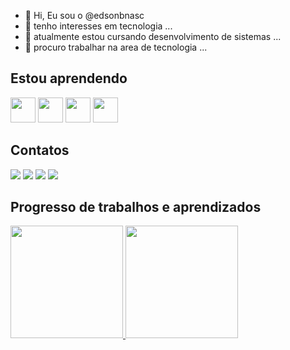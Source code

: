 - 👋 Hi, Eu sou o @edsonbnasc
- 👀 tenho interesses em tecnologia ...
- 🌱 atualmente estou cursando desenvolvimento de sistemas  ...
- 💞️ procuro trabalhar na area de tecnologia ...


## Estou aprendendo
<div>
<img src="https://cdn.jsdelivr.net/gh/devicons/devicon/icons/java/java-original.svg" width="40" height="40"/> 
<img src="https://cdn.jsdelivr.net/gh/devicons/devicon/icons/javascript/javascript-original.svg" width="40" height="40"/>
<img src="https://cdn.jsdelivr.net/gh/devicons/devicon/icons/html5/html5-original-wordmark.svg" width="40" height="40"/>
<img src="https://cdn.jsdelivr.net/gh/devicons/devicon/icons/visualstudio/visualstudio-plain-wordmark.svg" width="40" height="40"/>
</div>


## Contatos 
<div>
<a href="https://www.youtube.com/edsonedoog" target="_blank"><img src="https://img.shields.io/badge/YouTube-FF0000?style=for-the-badge&logo=youtube&logoColor=white" target="_blank"></a>
<a href="https://instagram.com/" target="_blank"><img src="https://img.shields.io/badge/-Instagram-%23E4405F?style=for-the-badge&logo=instagram&logoColor=white" target="_blank"></a>
<a href = "mailto:edsonbnasc@uninove.edu.br"><img src="https://img.shields.io/badge/Gmail-D14836?style=for-the-badge&logo=gmail&logoColor=white" target="_blank"></a>
<a href="https://www.linkedin.com/in/edsonbnasc" target="_blank"><img src="https://img.shields.io/badge/-LinkedIn-%230077B5?style=for-the-badge&logo=linkedin&logoColor=white" target="_blank"></a>   
</div>


## Progresso de trabalhos e aprendizados
<div>
<a href="https://github.com/edsonbnasc">
<img height="180em" src="https://github-readme-stats.vercel.app/api/top-langs/?username=edsonbnasc&layout=compact&langs_count=7&theme=dracula"/>
<img height="180em" src="https://github-readme-stats.vercel.app/api?username=edsonbnasc&show_icons=true&theme=dracula&include_all_commits=true&count_private=true"/>
</div>
<!---
edsonbnasc/edsonbnasc is a ✨ special ✨ repository because its `README.md` (this file) appears on your GitHub profile.
You can click the Preview link to take a look at your changes.
--->
